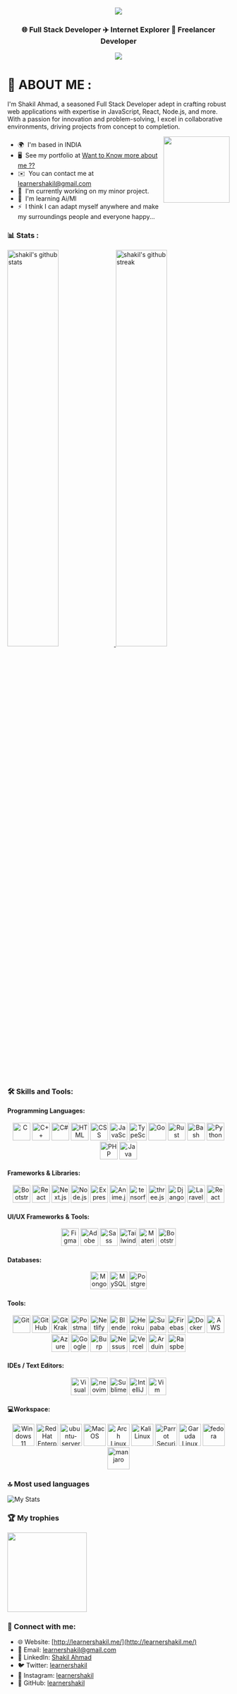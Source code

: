 <h1 align="center">
    <img src="https://readme-typing-svg.herokuapp.com/?font=Righteous&size=35&center=true&vCenter=true&width=500&height=70&duration=4000&lines=Hi+There!+👋;+I'm+Shakil+Ahmad!;" />
</h1>
<h3 align="center">🌐 Full Stack Developer  ✈️ Internet Explorer  🌟 Freelancer Developer</h3>

<div align="center">
  <img src="https://profile-counter.glitch.me/learnershakil/count.svg?"  />
</div>

# 💫 ABOUT ME :
I'm Shakil Ahmad, a seasoned Full Stack Developer adept in crafting robust web applications with expertise in JavaScript, React, Node.js, and more. With a passion for innovation and problem-solving, I excel in collaborative environments, driving projects from concept to completion.

<img align="right" height="150" src="https://i.imgflip.com/65efzo.gif"  />

###

* 🌍  I'm based in INDIA
* 🖥️  See my portfolio at [Want to Know more about me ??](http://learnershakil.me/)
* ✉️  You can contact me at [learnershakil@gmail.com](mailto:learnershakil@gmail.com)
* 🚀  I'm currently working on my minor project.
* 🧠  I'm learning Ai/Ml
* ⚡  I think I can adapt myself anywhere and make my surroundings people and everyone happy...


### 📊 Stats :

<a href="http://learnershakil.me/">
<img src="https://github-readme-stats.vercel.app/api?username=learnershakil&include_all_commits=true&show_icons=true&theme=github_dark&hide_border=true" alt="shakil's github stats" width="48%" >
</a>

<a href="http://learnershakil.me/">
<img src="https://github-readme-streak-stats.herokuapp.com/?user=learnershakil&theme=github_dark&hide_border=true" alt="shakil's github streak" width="48%" >
</a>

### 🛠️ Skills and Tools:

#### Programming Languages:

<div align="center"> 
 <img src="https://upload.wikimedia.org/wikipedia/commons/1/19/C_Logo.png" alt="C" height="40">
<img src="https://upload.wikimedia.org/wikipedia/commons/1/18/ISO_C%2B%2B_Logo.svg" alt="C++" height="40">
<img src="https://upload.wikimedia.org/wikipedia/commons/0/0d/C_Sharp_wordmark.svg" alt="C#" height="40">
<img src="https://upload.wikimedia.org/wikipedia/commons/6/61/HTML5_logo_and_wordmark.svg" alt="HTML" height="40">
<img src="https://upload.wikimedia.org/wikipedia/commons/d/d5/CSS3_logo_and_wordmark.svg" alt="CSS" height="40">
<img src="https://upload.wikimedia.org/wikipedia/commons/9/99/Unofficial_JavaScript_logo_2.svg" alt="JavaScript" height="40">
<img src="https://upload.wikimedia.org/wikipedia/commons/4/4c/Typescript_logo_2020.svg" alt="TypeScript" height="40">
<img src="https://upload.wikimedia.org/wikipedia/commons/0/05/Go_Logo_Blue.svg" alt="Go" height="40">
<img src="https://miqh.gallerycdn.vsassets.io/extensions/miqh/vscode-language-rust/0.14.0/1536151476041/Microsoft.VisualStudio.Services.Icons.Default" alt="Rust" height="40">
<img src="https://upload.wikimedia.org/wikipedia/commons/8/82/Gnu-bash-logo.svg" alt="Bash" height="40">
<img src="https://upload.wikimedia.org/wikipedia/commons/c/c3/Python-logo-notext.svg" alt="Python" height="40">
<img src="https://upload.wikimedia.org/wikipedia/commons/2/27/PHP-logo.svg" alt="PHP" height="40">
<img src="https://cdn.worldvectorlogo.com/logos/java-4.svg" alt="Java" height="40">
</div>  
  
#### Frameworks & Libraries:

<div align="center">
<img src="https://profilinator.rishav.dev/skills-assets/bootstrap-plain.svg" alt="Bootstrap" height="40">
<img src="https://profilinator.rishav.dev/skills-assets/react-original-wordmark.svg" alt="React" height="40">
<img src="https://soshace.com/wp-content/uploads/2019/10/Getting-Started-with-NextJS.jpg" alt="Next.js" height="40">
<img src="https://profilinator.rishav.dev/skills-assets/nodejs-original-wordmark.svg" alt="Node.js" height="40">
<img src="https://miro.medium.com/v2/resize:fit:1400/1*XP-mZOrIqX7OsFInN2ngRQ.png" alt="Express.js" height="40">
<img src="https://uploads.sitepoint.com/wp-content/uploads/2016/10/1477673935anime-logo.png" alt="Anime.js" height="40">
<img src="https://editor.analyticsvidhya.com/uploads/22024tf.png" alt="tensorflow" height="40">
<img src="https://global.discourse-cdn.com/standard17/uploads/threejs/original/2X/e/e4f86d2200d2d35c30f7b1494e96b9595ebc2751.png" alt="three.js" height="40">
<img src="https://profilinator.rishav.dev/skills-assets/django-original.svg" alt="Django" height="40">
<img src="https://profilinator.rishav.dev/skills-assets/laravel-plain-wordmark.svg" alt="Laravel" height="40">
<img src="https://www.simplilearn.com/ice9/free_resources_article_thumb/React_Native_Tutorial.jpg" alt="React Native" height="40">
</div>  

#### UI/UX Frameworks & Tools:

<div align="center">
<img src="https://upload.wikimedia.org/wikipedia/commons/thumb/3/33/Figma-logo.svg/1200px-Figma-logo.svg.png" alt="Figma" height="40">
<img src="https://profilinator.rishav.dev/skills-assets/adobe_illustrator-icon.svg" alt="Adobe Illustrator" height="40">
<img src="https://profilinator.rishav.dev/skills-assets/sass-original.svg" alt="Sass" height="40">
<img src="https://upload.wikimedia.org/wikipedia/commons/d/d5/Tailwind_CSS_Logo.svg" alt="Tailwind CSS" height="40">
<img src="https://v4.mui.com/static/logo.png" alt="Material-UI" height="40">
<img src="https://profilinator.rishav.dev/skills-assets/bootstrap-plain.svg" alt="Bootstrap" height="40">
</div>  

#### Databases:

<div align="center">
<img src="https://profilinator.rishav.dev/skills-assets/mongodb-original-wordmark.svg" alt="MongoDB" height="40">
<img src="https://profilinator.rishav.dev/skills-assets/mysql-original-wordmark.svg" alt="MySQL" height="40">
<img src="https://d2mkz4zdclmlek.cloudfront.net/blog/wp-content/uploads/2023/05/postgresql_original_wordmark_logo_icon_146392.png" alt="Postgresql" height="40">
</div>  


#### Tools:

<div align="center">
<img src="https://git-scm.com/images/logos/downloads/Git-Icon-1788C.png" alt="Git" height="40">
<img src="https://cdn.pixabay.com/photo/2022/01/30/13/33/github-6980894_1280.png" alt="GitHub" height="40">
<img src="https://encrypted-tbn0.gstatic.com/images?q=tbn:ANd9GcTswrbQkpbml3yz6cosnyRAHQm5wDCkMGHelw&s" alt="GitKraken" height="40">
<img src="https://yt3.googleusercontent.com/X-rhKMndFm9hT9wIaJns1StBfGbFdLTkAROwm4UZ3n9ucrBky5CFIeeZhSszFXBgQjItzCD0SA=s900-c-k-c0x00ffffff-no-rj" alt="Postman" height="40">
<img src="https://jeancochrane.com/static/images/blog/netlify-identity-dealbreakers/netlify-logo.png" alt="Netlify" height="40">
<img src="https://download.blender.org/branding/blender_logo_socket.png" alt="Blender" height="40">
<img src="https://pbs.twimg.com/profile_images/689189555765784576/3wgIDj3j_400x400.png" alt="Heroku" height="40">
<img src="https://supabase.com/_next/image?url=%2F_next%2Fstatic%2Fmedia%2Fsupabase-logo-wordmark--dark.b36ebb5f.png&w=256&q=75" alt="Supabase" height="40"> 
<img src="https://www.gstatic.com/devrel-devsite/prod/v138136e2eb30b542aaba1f756fef1bb285a0aca3815d9b3afa69262b01441aa5/firebase/images/lockup.svg" alt="Firebase" height="40">
<img src="https://www.docker.com/wp-content/uploads/2022/03/vertical-logo-monochromatic.png" alt="Docker" height="40">
<img src="https://upload.wikimedia.org/wikipedia/commons/thumb/9/93/Amazon_Web_Services_Logo.svg/800px-Amazon_Web_Services_Logo.svg.png" alt="AWS" height="40"> 
<img src="https://upload.wikimedia.org/wikipedia/commons/thumb/f/fa/Microsoft_Azure.svg/1200px-Microsoft_Azure.svg.png" alt="Azure" height="40"> 
<img src="https://profilinator.rishav.dev/skills-assets/google_cloud-icon.svg" alt="Google Cloud" height="40">
<img src="https://i.ibb.co/5FRD0cs/download.jpg" alt="Burp Suite" height="40">
<img src="https://upload.wikimedia.org/wikipedia/commons/thumb/c/c1/Nessus-Professional-FullColor-RGB.svg/2560px-Nessus-Professional-FullColor-RGB.svg.png" alt="Nessus" height="40">
<img src="https://mms.businesswire.com/media/20211123005573/en/929867/23/vercel-logo-freelogovectors.net.jpg" alt="Vercel" height="40"> 
<img src="https://upload.wikimedia.org/wikipedia/commons/thumb/8/87/Arduino_Logo.svg/720px-Arduino_Logo.svg.png" alt="Arduino" height="40">
<img src="https://w7.pngwing.com/pngs/540/279/png-transparent-raspberry-pi-foundation-raspberry-pi-3-raspbian-the-magpi-raspberry-pi-logo-magenta-arduino.png" alt="Raspberry Pi" height="40">
</div>  

#### IDEs / Text Editors:

<div align="center">
<img src="https://upload.wikimedia.org/wikipedia/commons/thumb/9/9a/Visual_Studio_Code_1.35_icon.svg/2048px-Visual_Studio_Code_1.35_icon.svg.png" alt="Visual Studio Code" height="40">
<img src="https://encrypted-tbn0.gstatic.com/images?q=tbn:ANd9GcREAZ86coHvlx5vGsRzLG5Jwsdr06usVZH3lQ&s" alt="neovim" height="40">
<img src="https://ph-files.imgix.net/3edf830d-c178-4727-b575-b6655a216494.png" alt="Sublime Text" height="40">
<img src="https://upload.wikimedia.org/wikipedia/commons/thumb/9/9c/IntelliJ_IDEA_Icon.svg/1200px-IntelliJ_IDEA_Icon.svg.png" alt="IntelliJ IDEA" height="40">
<img src="https://upload.wikimedia.org/wikipedia/commons/9/9f/Vimlogo.svg" alt="Vim" height="40">
</div>
  
#### 💻Workspace:

<div align="center">
<img src="https://www.bleepstatic.com/content/hl-images/2021/08/09/windows-11-square-text.jpg" alt="Windows 11" height="50">
<img src="https://static.redhat.com/libs/redhat/brand-assets/2/corp/logo--on-dark.svg" alt="Red Hat Enterprise Linux" height="50">
<img src="https://www.osboxes.org/wp-content/uploads/2018/04/ubuntu-server-desktop-post.png" alt="ubuntu-server" height="50">
<img src="https://w7.pngwing.com/pngs/592/938/png-transparent-mac-os-hd-logo.png" alt="Mac OS" height="50">
<img src="https://i.ibb.co/fXLfk2p/download.png" alt="Arch Linux" height="50">
<img src="https://guide-images.cdn.ifixit.com/igi/TiufGNbhhSwJPAoh.large" alt="Kali Linux" height="50">
<img src="https://www.simplilearn.com/ice9/free_resources_article_thumb/parrotsecos1.PNG" alt="Parrot Security" height="50">
<img src="https://garudalinux.org/images/garuda/home/link_icon.png" alt="Garuda Linux" height="50">
<img src="https://upload.wikimedia.org/wikipedia/commons/thumb/4/41/Fedora_icon_%282021%29.svg/2089px-Fedora_icon_%282021%29.svg.png" alt="fedora" height="50">
<img src="https://w1.pngwing.com/pngs/475/165/png-transparent-manager-icon-theme-manjaro-linux-kde-kde-plasma-5-gitlab-share-icon-cursor-thumbnail.png" alt="manjaro" height="50">
</div>

### 🔝 Most used languages

![My Stats](https://github-readme-stats.vercel.app/api/top-langs/?username=learnershakil&theme=github_dark)


### 🏆 My trophies
<img height="180" src="https://github-profile-trophy.vercel.app/?username=learnershakil&column=8&theme=algolia&no-frame=true"/>

<!--
<div align="center">
  <img src="https://github-readme-activity-graph.vercel.app/graph?username=learnershakil&radius=16&theme=redical&area=true&order=5" height="300" alt="activity-graph graph"  />
</div>
-->

### 🤝 Connect with me:
- 🌐 Website: [http://learnershakil.me/](http://learnershakil.me/)
- 📧 Email: learnershakil@gmail.com
- 💼 LinkedIn: [Shakil Ahmad](https://www.linkedin.com/in/learnershakil/)
- 🐦 Twitter: [learnershakil](https://x.com/learnershakil)
- 📸 Instagram: [learnershakil](https://www.instagram.com/learnershakil/)
- 🐙 GitHub: [learnershakil](https://github.com/learnershakil)
